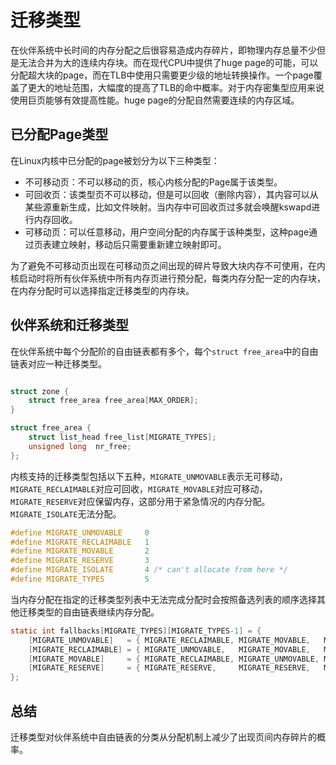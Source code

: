# 迁移类型

在伙伴系统中长时间的内存分配之后很容易造成内存碎片，即物理内存总量不少但是无法合并为大的连续内存块。而在现代CPU中提供了huge page的可能，可以分配超大块的page，而在TLB中使用只需要更少级的地址转换操作。一个page覆盖了更大的地址范围，大幅度的提高了TLB的命中概率。对于内存密集型应用来说使用巨页能够有效提高性能。huge page的分配自然需要连续的内存区域。

## 已分配Page类型

在Linux内核中已分配的page被划分为以下三种类型：

- 不可移动页：不可以移动的页，核心内核分配的Page属于该类型。
- 可回收页：该类型页不可以移动，但是可以回收（删除内容），其内容可以从某些源重新生成，比如文件映射。当内存中可回收页过多就会唤醒kswapd进行内存回收。
- 可移动页：可以任意移动，用户空间分配的内存属于该种类型，这种page通过页表建立映射，移动后只需要重新建立映射即可。

为了避免不可移动页出现在可移动页之间出现的碎片导致大块内存不可使用，在内核启动时将所有伙伴系统中所有内存页进行预分配，每类内存分配一定的内存块，在内存分配时可以选择指定迁移类型的内存块。

## 伙伴系统和迁移类型

在伙伴系统中每个分配阶的自由链表都有多个，每个`struct free_area`中的自由链表对应一种迁移类型。

```c

struct zone {
    struct free_area free_area[MAX_ORDER];
}

struct free_area {
    struct list_head free_list[MIGRATE_TYPES];
    unsigned long  nr_free;
};
```

内核支持的迁移类型包括以下五种，`MIGRATE_UNMOVABLE`表示无可移动，`MIGRATE_RECLAIMABLE`对应可回收，`MIGRATE_MOVABLE`对应可移动，`MIGRATE_RESERVE`对应保留内存，这部分用于紧急情况的内存分配。`MIGRATE_ISOLATE`无法分配。

```c
#define MIGRATE_UNMOVABLE     0
#define MIGRATE_RECLAIMABLE   1
#define MIGRATE_MOVABLE       2
#define MIGRATE_RESERVE       3
#define MIGRATE_ISOLATE       4 /* can't allocate from here */
#define MIGRATE_TYPES         5
```

当内存分配在指定的迁移类型列表中无法完成分配时会按照备选列表的顺序选择其他迁移类型的自由链表继续内存分配。

```c
static int fallbacks[MIGRATE_TYPES][MIGRATE_TYPES-1] = {
    [MIGRATE_UNMOVABLE]   = { MIGRATE_RECLAIMABLE, MIGRATE_MOVABLE,   MIGRATE_RESERVE },
    [MIGRATE_RECLAIMABLE] = { MIGRATE_UNMOVABLE,   MIGRATE_MOVABLE,   MIGRATE_RESERVE },
    [MIGRATE_MOVABLE]     = { MIGRATE_RECLAIMABLE, MIGRATE_UNMOVABLE, MIGRATE_RESERVE },
    [MIGRATE_RESERVE]     = { MIGRATE_RESERVE,     MIGRATE_RESERVE,   MIGRATE_RESERVE }, /* Never used */
};
```

## 总结

迁移类型对伙伴系统中自由链表的分类从分配机制上减少了出现页间内存碎片的概率。
